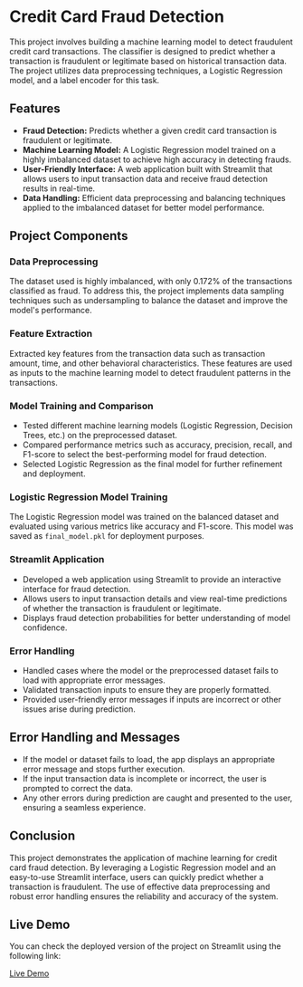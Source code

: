 <!DOCTYPE html>
<html lang="en">
<head>
    <meta charset="UTF-8">
    <meta name="viewport" content="width=device-width, initial-scale=1.0">
    
</head>
<body>

<h1>Credit Card Fraud Detection</h1>
<p>This project involves building a machine learning model to detect fraudulent credit card transactions. The classifier is designed to predict whether a transaction is fraudulent or legitimate based on historical transaction data. The project utilizes data preprocessing techniques, a Logistic Regression model, and a label encoder for this task.</p>

<h2>Features</h2>
<ul>
    <li><strong>Fraud Detection:</strong> Predicts whether a given credit card transaction is fraudulent or legitimate.</li>
    <li><strong>Machine Learning Model:</strong> A Logistic Regression model trained on a highly imbalanced dataset to achieve high accuracy in detecting frauds.</li>
    <li><strong>User-Friendly Interface:</strong> A web application built with Streamlit that allows users to input transaction data and receive fraud detection results in real-time.</li>
    <li><strong>Data Handling:</strong> Efficient data preprocessing and balancing techniques applied to the imbalanced dataset for better model performance.</li>
</ul>

<h2>Project Components</h2>

<h3>Data Preprocessing</h3>
<p>The dataset used is highly imbalanced, with only 0.172% of the transactions classified as fraud. To address this, the project implements data sampling techniques such as undersampling to balance the dataset and improve the model's performance.</p>

<h3>Feature Extraction</h3>
<p>Extracted key features from the transaction data such as transaction amount, time, and other behavioral characteristics. These features are used as inputs to the machine learning model to detect fraudulent patterns in the transactions.</p>

<h3>Model Training and Comparison</h3>
<ul>
    <li>Tested different machine learning models (Logistic Regression, Decision Trees, etc.) on the preprocessed dataset.</li>
    <li>Compared performance metrics such as accuracy, precision, recall, and F1-score to select the best-performing model for fraud detection.</li>
    <li>Selected Logistic Regression as the final model for further refinement and deployment.</li>
</ul>

<h3>Logistic Regression Model Training</h3>
<p>The Logistic Regression model was trained on the balanced dataset and evaluated using various metrics like accuracy and F1-score. This model was saved as <code>final_model.pkl</code> for deployment purposes.</p>

<h3>Streamlit Application</h3>
<ul>
    <li>Developed a web application using Streamlit to provide an interactive interface for fraud detection.</li>
    <li>Allows users to input transaction details and view real-time predictions of whether the transaction is fraudulent or legitimate.</li>
    <li>Displays fraud detection probabilities for better understanding of model confidence.</li>
</ul>

<h3>Error Handling</h3>
<ul>
    <li>Handled cases where the model or the preprocessed dataset fails to load with appropriate error messages.</li>
    <li>Validated transaction inputs to ensure they are properly formatted.</li>
    <li>Provided user-friendly error messages if inputs are incorrect or other issues arise during prediction.</li>
</ul>

<h2>Error Handling and Messages</h2>
<ul>
    <li>If the model or dataset fails to load, the app displays an appropriate error message and stops further execution.</li>
    <li>If the input transaction data is incomplete or incorrect, the user is prompted to correct the data.</li>
    <li>Any other errors during prediction are caught and presented to the user, ensuring a seamless experience.</li>
</ul>

<h2>Conclusion</h2>
<p>This project demonstrates the application of machine learning for credit card fraud detection. By leveraging a Logistic Regression model and an easy-to-use Streamlit interface, users can quickly predict whether a transaction is fraudulent. The use of effective data preprocessing and robust error handling ensures the reliability and accuracy of the system.</p>

<h2>Live Demo</h2>
<p>You can check the deployed version of the project on Streamlit using the following link:</p>
<p><a href="https://codtech-task-1-nivfxnyn4vpcmsssp8jylq.streamlit.app/" target="_blank">Live Demo</a></p>

</body>
</html>
